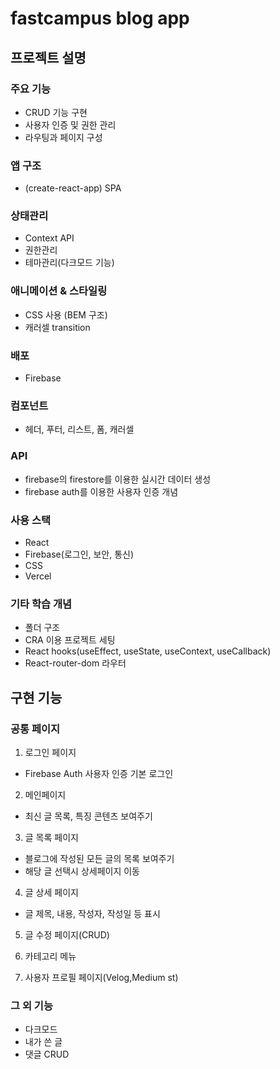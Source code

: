 # fastcampus blog app

## 프로젝트 설명
### 주요 기능
- CRUD 기능 구현
- 사용자 인증 및 권한 관리
- 라우팅과 페이지 구성

### 앱 구조
- (create-react-app) SPA
### 상태관리
- Context API
- 권한관리
- 테마관리(다크모드 기능)
### 애니메이션 & 스타일링
- CSS 사용 (BEM 구조)
- 캐러셀 transition
### 배포
- Firebase
### 컴포넌트
- 헤더, 푸터, 리스트, 폼, 캐러셀
### API
- firebase의 firestore를 이용한 실시간 데이터 생성
- firebase auth를 이용한 사용자 인증 개념
### 사용 스택
- React
- Firebase(로그인, 보안, 통신)
- CSS
- Vercel
### 기타 학습 개념
- 폴더 구조
- CRA 이용 프로젝트 세팅
- React hooks(useEffect, useState, useContext, useCallback)
- React-router-dom 라우터

## 구현 기능
### 공통 페이지
1. 로그인 페이지
- Firebase Auth 사용자 인증 기본 로그인
2. 메인페이지
- 최신 글 목록, 특징 콘텐츠 보여주기
3. 글 목록 페이지
- 블로그에 작성된 모든 글의 목록 보여주기
- 해당 글 선택시 상세페이지 이동
4. 글 상세 페이지
- 글 제목, 내용, 작성자, 작성일 등 표시
5. 글 수정 페이지(CRUD)

6. 카테고리 메뉴

7. 사용자 프로필 페이지(Velog,Medium st)

### 그 외 기능
- 다크모드
- 내가 쓴 글
- 댓글 CRUD